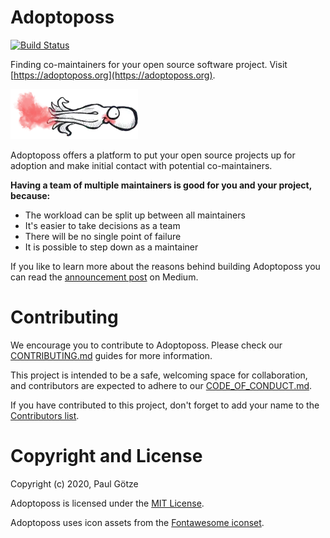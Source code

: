 # Adoptoposs

[![Build Status](https://github.com/adoptoposs/adoptoposs/workflows/CI/badge.svg)](https://github.com/adoptoposs/adoptoposs/workflows/Elixir%20CI/badge.svg)

Finding co-maintainers for your open source software project.
Visit [https://adoptoposs.org](https://adoptoposs.org).

<img src="https://github.com/adoptoposs/adoptoposs/blob/main/priv/static/images/adoptoposs-logo.webp" width="204">

Adoptoposs offers a platform to put your open source
projects up for adoption and make initial contact with
potential co-maintainers.

**Having a team of multiple maintainers is good for you and your project, because:**

* The workload can be split up between all maintainers
* It's easier to take decisions as a team
* There will be no single point of failure
* It is possible to step down as a maintainer

If you like to learn more about the reasons behind
building Adoptoposs you can read the
[announcement post](https://medium.com/p/74c1cd5df5d5?source=friends_link&sk=80b575161642c3ba17d6d4213de8578a) on Medium.

# Contributing

We encourage you to contribute to Adoptoposs.
Please check our [CONTRIBUTING.md](https://github.com/adoptoposs/adoptoposs/blob/main/CONTRIBUTING.md) guides for more information.

This project is intended to be a safe, welcoming space for collaboration, and contributors are expected to adhere to our [CODE_OF_CONDUCT.md](https://github.com/adoptoposs/adoptoposs/blob/main/CODE_OF_CONDUCT.md).

If you have contributed to this project, don't forget to add your name to the [Contributors list](CONTRIBUTORS.md).

# Copyright and License

Copyright (c) 2020, Paul Götze

Adoptoposs is licensed under the [MIT License](https://github.com/adoptoposs/adoptoposs/blob/main/LICENSE.md).

Adoptoposs uses icon assets from the [Fontawesome iconset](https://github.com/FortAwesome/Font-Awesome).
